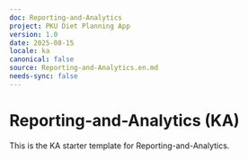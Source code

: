 ```yaml
---
doc: Reporting-and-Analytics
project: PKU Diet Planning App
version: 1.0
date: 2025-08-15
locale: ka
canonical: false
source: Reporting-and-Analytics.en.md
needs-sync: false
---
```


# Reporting-and-Analytics (KA)

This is the KA starter template for Reporting-and-Analytics.
